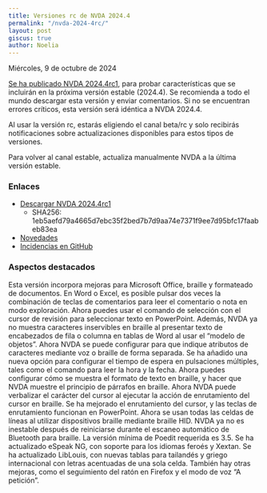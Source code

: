 ```yaml
---
title: Versiones rc de NVDA 2024.4
permalink: "/nvda-2024-4rc/"
layout: post
giscus: true
author: Noelia
---
```


<footer>Miércoles, 9 de octubre de 2024</footer>

[Se ha publicado NVDA 2024.4rc1](https://www.nvaccess.org/post/nvda-2024-4rc1), para probar características que se incluirán en la próxima versión estable (2024.4). Se recomienda a todo el mundo descargar esta versión y enviar comentarios. Si no se encuentran errores críticos, esta versión será idéntica a NVDA 2024.4.

Al usar la versión rc, estarás eligiendo el canal beta/rc y solo recibirás notificaciones sobre actualizaciones disponibles para estos tipos de versiones.

Para volver al canal estable, actualiza manualmente NVDA a la última versión estable.

### Enlaces

- [Descargar NVDA 2024.4rc1](https://www.nvaccess.org/files/nvda/releases/2024.4rc1/nvda_2024.4rc1.exe)
  - SHA256: 1eb5aefd79a4665d7ebc35f2bed7b7d9aa74e7371f9ee7d95bfc17faabeb83ea
- [Novedades](https://www.nvaccess.org/files/nvda/releases/2024.4rc1/documentation/es/changes.html)
- [Incidencias en GitHub](https://github.com/nvaccess/nvda/issues)

### Aspectos destacados

Esta versión incorpora mejoras para Microsoft Office, braille y formateado de documentos.
En Word o Excel, es posible pulsar dos veces la combinación de teclas de comentarios para leer el comentario o nota en modo exploración. Ahora puedes usar el comando de selección con el cursor de revisión para seleccionar texto en PowerPoint. Además, NVDA ya no muestra caracteres inservibles en braille al presentar texto de encabezados de fila o columna en tablas de Word al usar el “modelo de objetos”.
Ahora NVDA se puede configurar para que indique atributos de caracteres mediante voz o braille de forma separada.
Se ha añadido una nueva opción para configurar el tiempo de espera en pulsaciones múltiples, tales como el comando para leer la hora y la fecha.
Ahora puedes configurar cómo se muestra el formato de texto en braille, y hacer que NVDA muestre el principio de párrafos en braille. Ahora NVDA puede verbalizar el carácter del cursor al ejecutar la acción de enrutamiento del cursor en braille. Se ha mejorado el enrutamiento del cursor, y las teclas de enrutamiento funcionan en PowerPoint. Ahora se usan todas las celdas de líneas al utilizar dispositivos braille mediante braille HID. NVDA ya no es inestable después de reiniciarse durante el escaneo automático de Bluetooth para braille.
La versión mínima de Poedit requerida es 3.5.
Se ha actualizado eSpeak NG, con soporte para los idiomas feroés y Xextan.
Se ha actualizado LibLouis, con nuevas tablas para tailandés y griego internacional con letras acentuadas de una sola celda.
También hay otras mejoras, como el seguimiento del ratón en Firefox y el modo de voz “A petición”.
